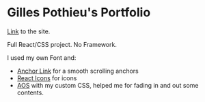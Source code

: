 # Gilles Pothieu's Portfolio

[Link](www.gilles-pothieu.com) to the site.

Full React/CSS project. No Framework.  

I used my own Font and:
- [Anchor Link](https://www.npmjs.com/package/react-anchor-link-smooth-scroll) for a smooth scrolling anchors
- [React Icons](https://react-icons.netlify.com/#/) for icons
- [AOS](https://michalsnik.github.io/aos/) with my custom CSS, helped me for fading in and out some contents.
